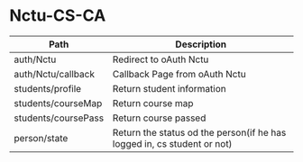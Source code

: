 # Nctu-CS-CA


| Path | Description |
| --------- | ------ |
| auth/Nctu | Redirect to oAuth Nctu|
| auth/Nctu/callback | Callback Page from oAuth Nctu|
| students/profile | Return student information |
| students/courseMap | Return course map |
| students/coursePass | Return course passed |
| person/state| Return the status od the person(if he has logged in, cs student or not) |

